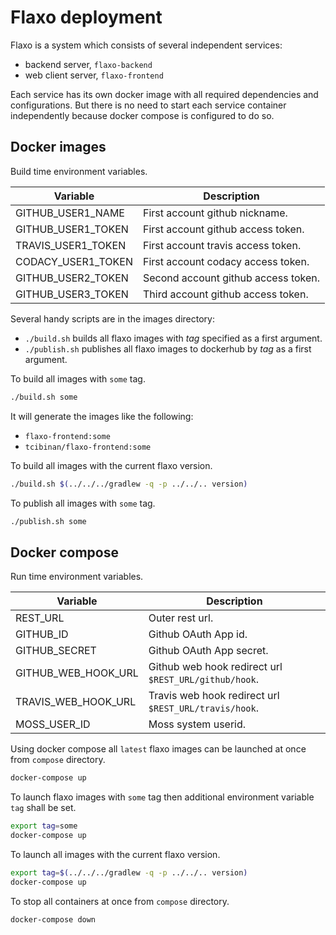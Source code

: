 # Flaxo deployment

Flaxo is a system which consists of several independent services:

- backend server, `flaxo-backend`
- web client server, `flaxo-frontend`

Each service has its own docker image with all required dependencies and configurations. But there is no need to
start each service container independently because docker compose is configured to do so.

## Docker images

Build time environment variables.

| Variable | Description |
|---|---|
| GITHUB_USER1_NAME | First account github nickname. |
| GITHUB_USER1_TOKEN | First account github access token. |
| TRAVIS_USER1_TOKEN | First account travis access token. |
| CODACY_USER1_TOKEN | First account codacy access token. |
| GITHUB_USER2_TOKEN | Second account github access token. |
| GITHUB_USER3_TOKEN | Third account github access token. |

Several handy scripts are in the images directory:

- `./build.sh` builds all flaxo images with *tag* specified as a first argument.
- `./publish.sh` publishes all flaxo images to dockerhub by *tag* as a first argument.

To build all images with `some` tag.

```bash
./build.sh some
```

It will generate the images like the following:
- `flaxo-frontend:some`
- `tcibinan/flaxo-frontend:some`

To build all images with the current flaxo version.

```bash
./build.sh $(../../../gradlew -q -p ../../.. version)
```

To publish all images with `some` tag.

```bash
./publish.sh some
```

## Docker compose

Run time environment variables.

| Variable | Description |
|---|---|
| REST_URL | Outer rest url. |
| GITHUB_ID | Github OAuth App id. |
| GITHUB_SECRET | Github OAuth App secret. |
| GITHUB_WEB_HOOK_URL | Github web hook redirect url `$REST_URL/github/hook`. |
| TRAVIS_WEB_HOOK_URL | Travis web hook redirect url `$REST_URL/travis/hook`. |
| MOSS_USER_ID | Moss system userid. |

Using docker compose all `latest` flaxo images can be launched at once from `compose` directory.

```bash
docker-compose up
```

To launch flaxo images with `some` tag then additional environment variable `tag` shall be set.

```bash
export tag=some
docker-compose up
```

To launch all images with the current flaxo version.

```bash
export tag=$(../../../gradlew -q -p ../../.. version)
docker-compose up
```

To stop all containers at once from `compose` directory.

```bash
docker-compose down
```
